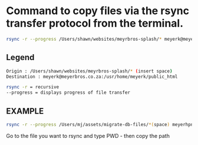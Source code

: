 # Command to copy files via the rsync transfer protocol from the terminal.

```bash
rsync -r --progress /Users/shawn/websites/meyrbros-splash/* meyerk@meyerbros.co.za:/usr/home/meyerk/public_html
```

## Legend

```bash
Origin : /Users/shawn/websites/meyrbros-splash/* (insert space)
Destination : meyerk@meyerbros.co.za:/usr/home/meyerk/public_html
```
```bash
rsync -r = recursive
--progress = displays progress of file transfer
```

## EXAMPLE

```bash
rsync -r --progress /Users/mj/assets/migrate-db-files/*(space) meyerhpntx@meyerbros.dev.magneticcreative.co.za:/usr/home/meyerhpntx/public_html/wp-content/plugins
```

Go to the file you want to rsync and type PWD - then copy the path
